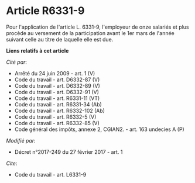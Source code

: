 # Article R6331-9

Pour l'application de l'article L. 6331-9, l'employeur de onze salariés et plus procède au versement de la participation
avant le 1er mars de l'année suivant celle au titre de laquelle elle est due.

**Liens relatifs à cet article**

_Cité par_:

  - Arrêté du 24 juin 2009 - art. 1 (V)
  - Code du travail - art. D6332-87 (V)
  - Code du travail - art. D6332-89 (V)
  - Code du travail - art. D6332-91 (V)
  - Code du travail - art. R6331-11 (VT)
  - Code du travail - art. R6331-34 (Ab)
  - Code du travail - art. R6332-102 (Ab)
  - Code du travail - art. R6332-5 (V)
  - Code du travail - art. R6332-85 (V)
  - Code général des impôts, annexe 2, CGIAN2. - art. 163 undecies A (P)

_Modifié par_:

  - Décret n°2017-249 du 27 février 2017 - art. 1

_Cite_:

  - Code du travail - art. L6331-9
